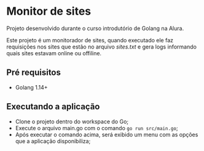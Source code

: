 # Monitor de sites

Projeto desenvolvido durante o curso introdutório de Golang na Alura.

Este projeto é um monitorador de sites, quando executado ele faz requisições nos sites que estão no arquivo _sites.txt_ e gera logs informando quais sites estavam online ou offiline.

## Pré requisitos

- Golang 1.14+

## Executando a aplicação

- Clone o projeto dentro do workspace do Go;
- Execute o arquivo main.go com o comando `go run src/main.go`;
- Após executar o comando acima, será exibido um menu com as opções que a aplicação disponibiliza;